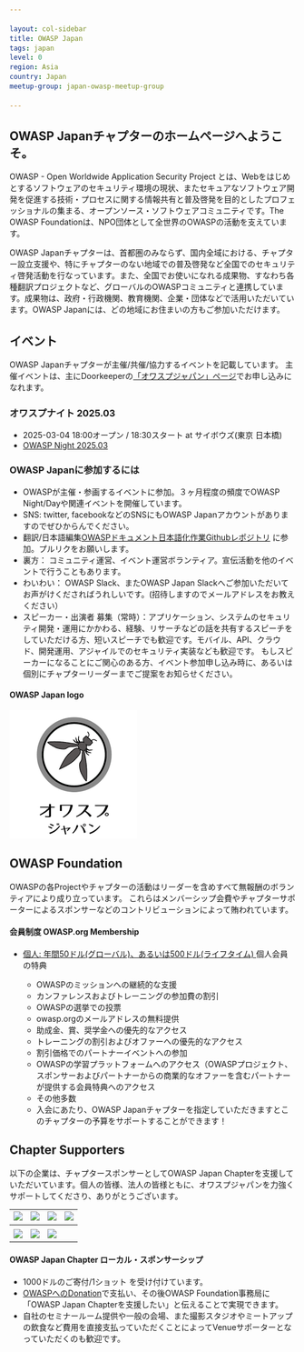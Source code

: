 ```yaml
---

layout: col-sidebar
title: OWASP Japan
tags: japan
level: 0
region: Asia
country: Japan
meetup-group: japan-owasp-meetup-group

---
```


## OWASP Japanチャプターのホームページへようこそ。

OWASP - Open Worldwide Application Security Project とは、Webをはじめとするソフトウェアのセキュリティ環境の現状、またセキュアなソフトウェア開発を促進する技術・プロセスに関する情報共有と普及啓発を目的としたプロフェッショナルの集まる、オープンソース・ソフトウェアコミュニティです。The OWASP Foundationは、NPO団体として全世界のOWASPの活動を支えています。

OWASP Japanチャプターは、首都圏のみならず、国内全域における、チャプター設立支援や、特にチャプターのない地域での普及啓発など全国でのセキュリティ啓発活動を行なっています。また、全国でお使いになれる成果物、すなわち各種翻訳プロジェクトなど、グローバルのOWASPコミュニティと連携しています。成果物は、政府・行政機関、教育機関、企業・団体などで活用いただいています。OWASP Japanには、どの地域にお住まいの方もご参加いただけます。

## イベント
OWASP Japanチャプターが主催/共催/協力するイベントを記載しています。
主催イベントは、主にDoorkeeperの[「オワスプジャパン」ページ](https://owasp.doorkeeper.jp/)でお申し込みになれます。

### オワスプナイト 2025.03
* 2025-03-04 18:00オープン / 18:30スタート at サイボウズ(東京 日本橋)
* [OWASP Night 2025.03](https://owasp.doorkeeper.jp/events/182085)

### OWASP Japanに参加するには
* OWASPが主催・参画するイベントに参加。３ヶ月程度の頻度でOWASP Night/Dayや関連イベントを開催しています。
* SNS: twitter, facebookなどのSNSにもOWASP Japanアカウントがありますのでぜひからんでください。
* 翻訳/日本語編集[OWASPドキュメント日本語化作業Githubレポジトリ](https://github.com/owasp-ja) に参加。プルリクをお願いします。
* 裏方： コミュニティ運営、イベント運営ボランティア。宣伝活動を他のイベントで行うこともあります。
* わいわい： OWASP Slack、またOWASP Japan Slackへご参加いただいてお声がけくださればうれしいです。(招待しますのでメールアドレスをお教えください）
* スピーカー・出演者 募集（常時）：アプリケーション、システムのセキュリティ開発・運用にかかわる、経験、リサーチなどの話を共有するスピーチをしていただける方、短いスピーチでも歓迎です。モバイル、API、クラウド、開発運用、アジャイルでのセキュリティ実装なども歓迎です。 もしスピーカーになることにご関心のある方、イベント参加申し込み時に、あるいは個別にチャプターリーダーまでご提案をお知らせください。

#### OWASP Japan logo
[![OWASP Japan](assets/images/owasp-japan-katakana.png)](https://owasp.org/www-chapter-japan/)

## OWASP Foundation
OWASPの各Projectやチャプターの活動はリーダーを含めすべて無報酬のボランティアにより成り立っています。
これらはメンバーシップ会費やチャプターサポーターによるスポンサーなどのコントリビューションによって賄われています。

#### 会員制度 OWASP.org Membership
* [個人: 年間50ドル(グローバル)、あるいは500ドル(ライフタイム) ](https://owasp.glueup.com/organization/6727/memberships/)
  個人会員の特典

  * OWASPのミッションへの継続的な支援
  * カンファレンスおよびトレーニングの参加費の割引
  * OWASPの選挙での投票
  * owasp.orgのメールアドレスの無料提供
  * 助成金、賞、奨学金への優先的なアクセス
  * トレーニングの割引およびオファーへの優先的なアクセス
  * 割引価格でのパートナーイベントへの参加
  * OWASPの学習プラットフォームへのアクセス（OWASPプロジェクト、スポンサーおよびパートナーからの商業的なオファーを含むパートナーが提供する会員特典へのアクセス
  * その他多数
  * 入会にあたり、OWASP Japanチャプターを指定していただきますとこのチャプターの予算をサポートすることができます！


## Chapter Supporters
以下の企業は、チャプタースポンサーとしてOWASP Japan Chapterを支援していただいています。個人の皆様、法人の皆様ともに、オワスプジャパンを力強くサポートしてくださり、ありがとうございます。

| [<img src="https://owasp.org/www-chapter-japan/assets/images/SCSK-Security_J_B2.jpg" width="180">](https://scsksecurity.co.jp/)|[<img src="https://owasp.org/www-chapter-japan/assets/images/Cybozu.png" width="200">](https://cybozu.co.jp/en/company/)|[<img src="https://owasp.org/assets/images/corp-member-logo/ub-secure.png" width="200">](https://www.ubsecure.jp/) |[<img src="https://owasp.org/assets/images/corp-member-logo/aeyesecuritylab-logo.png" width="160">](https://www.aeyesec.jp/) |
|----|----|----|----|
|||||
| [<img src="https://owasp.org/www-chapter-japan/assets/images/snyk.png" width="200">](https://go.snyk.io/jp.html) | [<img src="https://owasp.org/www-chapter-japan/assets/images/Fastly_logo_2020.jpg" width="200">](https://www.fastly.com/jp/) |[<img src="https://owasp.org/www-chapter-japan/assets/images/techmatrix.png" width="200">](https://www.techmatrix.co.jp/)

#### OWASP Japan Chapter ローカル・スポンサーシップ	
   * 1000ドルのご寄付/1ショット を受け付けています。
   * [OWASPへのDonation](https://owasp.org/donate/)で支払い、その後OWASP Foundation事務局に「OWASP Japan Chapterを支援したい」と伝えることで実現できます。
   * 自社のセミナールーム提供や一般の会場、また撮影スタジオやミートアップの飲食など費用を直接支払っていただくことによってVenueサポーターとなっていただくのも歓迎です。
